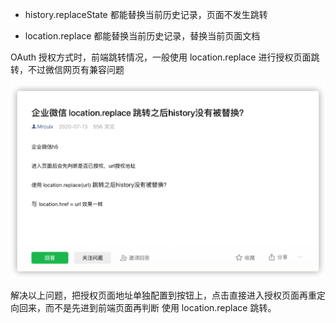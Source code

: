 - history.replaceState 都能替换当前历史记录，页面不发生跳转

- location.replace 都能替换当前历史记录，替换当前页面文档



OAuth 授权方式时，前端跳转情况，一般使用 location.replace 进行授权页面跳转，不过微信网页有兼容问题

<img src="./images/image-20210609152428324.png" alt="image-20210609152428324" style="zoom:50%;" />

解决以上问题，把授权页面地址单独配置到按钮上，点击直接进入授权页面再重定向回来，而不是先进到前端页面再判断 使用 location.replace  跳转。

